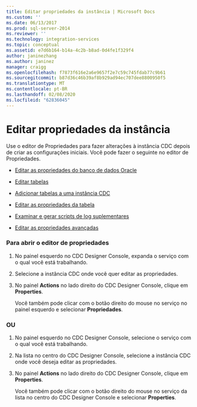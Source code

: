 ```yaml
---
title: Editar propriedades da instância | Microsoft Docs
ms.custom: ''
ms.date: 06/13/2017
ms.prod: sql-server-2014
ms.reviewer: ''
ms.technology: integration-services
ms.topic: conceptual
ms.assetid: e7d6b164-b14a-4c2b-b8ad-0d4fe1f329f4
author: janinezhang
ms.author: janinez
manager: craigg
ms.openlocfilehash: f7873f616e2a6e9657f2e7c59c745fdab77c9b61
ms.sourcegitcommit: b87d36c46b39af8b929ad94ec707dee8800950f5
ms.translationtype: MT
ms.contentlocale: pt-BR
ms.lasthandoff: 02/08/2020
ms.locfileid: "62836045"
---
```

# <a name="edit-instance-properties"></a>Editar propriedades da instância
  Use o editor de Propriedades para fazer alterações à instância CDC depois de criar as configurações iniciais. Você pode fazer o seguinte no editor de Propriedades.  
  
-   [Editar as propriedades do banco de dados Oracle](edit-the-oracle-database-properties.md)  
  
-   [Editar tabelas](edit-tables.md)  
  
-   [Adicionar tabelas a uma instância CDC](add-tables-to-a-cdc-instance.md)  
  
-   [Editar as propriedades da tabela](edit-the-table-properties.md)  
  
-   [Examinar e gerar scripts de log suplementares](review-and-generate-supplemental-logging-scripts.md)  
  
-   [Editar as propriedades avançadas](edit-the-advanced-properties.md)  
  
### <a name="to-open-the-properties-editor"></a>Para abrir o editor de propriedades  
  
1.  No painel esquerdo no CDC Designer Console, expanda o serviço com o qual você está trabalhando.  
  
2.  Selecione a instância CDC onde você quer editar as propriedades.  
  
3.  No painel **Actions** no lado direito do CDC Designer Console, clique em **Properties**.  
  
     Você também pode clicar com o botão direito do mouse no serviço no painel esquerdo e selecionar **Propriedades**.  
  
### <a name="or"></a>OU  
  
1.  No painel esquerdo no CDC Designer Console, selecione o serviço com o qual você está trabalhando.  
  
2.  Na lista no centro do CDC Designer Console, selecione a instância CDC onde você deseja editar as propriedades.  
  
3.  No painel **Actions** no lado direito do CDC Designer Console, clique em **Properties**.  
  
     Você também pode clicar com o botão direito do mouse no serviço da lista no centro do CDC Designer Console e selecionar **Properties**.  
  
  
